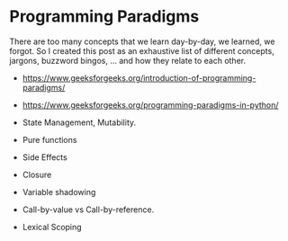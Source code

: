 # Programming Paradigms

<!-- tl;dr starts -->

There are too many concepts that we learn day-by-day, we learned, we forgot. So I created this post as an exhaustive list of different concepts, jargons, buzzword bingos, ... and how they relate to each other.

<!-- tl;dr ends -->

<!-- TODO: write about the following concepts -->

- https://www.geeksforgeeks.org/introduction-of-programming-paradigms/

- https://www.geeksforgeeks.org/programming-paradigms-in-python/

- State Management, Mutability.

- Pure functions

- Side Effects

- Closure

- Variable shadowing

- Call-by-value vs Call-by-reference.

- Lexical Scoping
